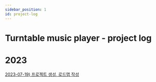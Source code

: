 ```yaml
---
sidebar_position: 1
id: project-log
---
```

# Turntable music player - project log

# 2023

[2023-07-19) 프로젝트 생성, 로드맵 작성](./roadmap)